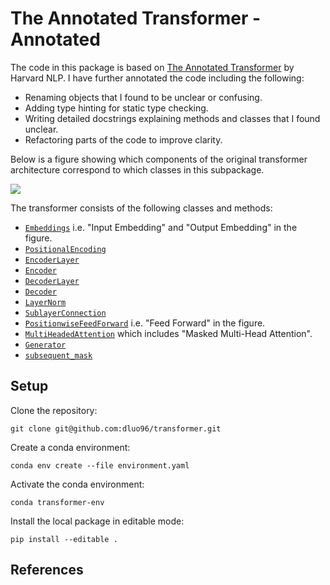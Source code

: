# The Annotated Transformer - Annotated
The code in this package is based on [The Annotated Transformer](http://nlp.seas.harvard.edu/annotated-transformer/) 
by Harvard NLP. I have further annotated the code including the following:
- Renaming objects that I found to be unclear or confusing. 
- Adding type hinting for static type checking.
- Writing detailed docstrings explaining methods and classes that I found unclear.
- Refactoring parts of the code to improve clarity.


Below is a figure showing which components of the original transformer architecture correspond to
which classes in this subpackage. 

![](../../img/annotated_transformer.png)

The transformer consists of the following classes and methods:
- [`Embeddings`](embedding.py) i.e. "Input Embedding" and "Output Embedding" in the figure.
- [`PositionalEncoding`](positional_encoding.py)
- [`EncoderLayer`](encoder.py)
- [`Encoder`](encoder.py)
- [`DecoderLayer`](decoder.py)
- [`Decoder`](decoder.py)
- [`LayerNorm`](layer_norm.py)
- [`SublayerConnection`](sublayer_connection.py)
- [`PositionwiseFeedForward`](feedforward_net.py) i.e. "Feed Forward" in the figure.
- [`MultiHeadedAttention`](attention.py) which includes "Masked Multi-Head Attention".
- [`Generator`](embedding.py)
- [`subsequent_mask`](decoder_mask.py)


## Setup

Clone the repository:

```shell
git clone git@github.com:dluo96/transformer.git
```

Create a conda environment:

```shell
conda env create --file environment.yaml
```

Activate the conda environment:

```shell
conda transformer-env
```

Install the local package in editable mode:

```shell
pip install --editable .
```

## References

